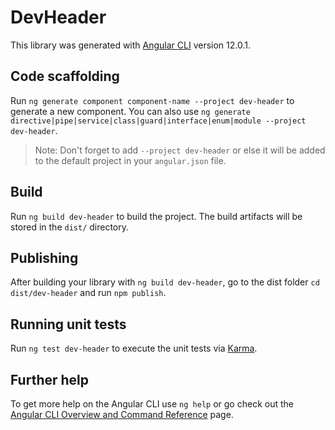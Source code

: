# DevHeader

This library was generated with [Angular CLI](https://github.com/angular/angular-cli) version 12.0.1.

## Code scaffolding

Run `ng generate component component-name --project dev-header` to generate a new component. You can also use `ng generate directive|pipe|service|class|guard|interface|enum|module --project dev-header`.
> Note: Don't forget to add `--project dev-header` or else it will be added to the default project in your `angular.json` file. 

## Build

Run `ng build dev-header` to build the project. The build artifacts will be stored in the `dist/` directory.

## Publishing

After building your library with `ng build dev-header`, go to the dist folder `cd dist/dev-header` and run `npm publish`.

## Running unit tests

Run `ng test dev-header` to execute the unit tests via [Karma](https://karma-runner.github.io).

## Further help

To get more help on the Angular CLI use `ng help` or go check out the [Angular CLI Overview and Command Reference](https://angular.io/cli) page.
